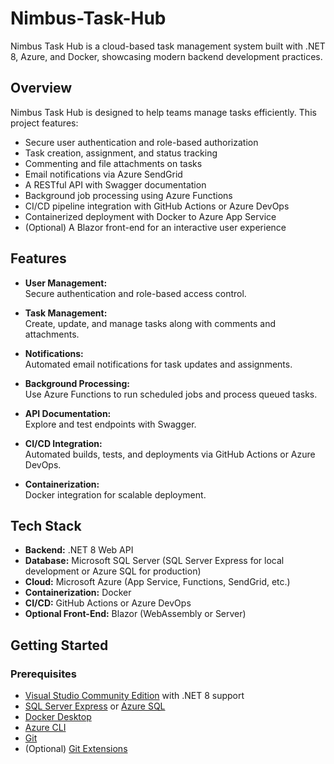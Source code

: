 # Nimbus-Task-Hub

Nimbus Task Hub is a cloud-based task management system built with .NET 8, Azure, and Docker, showcasing modern backend development practices.

## Overview

Nimbus Task Hub is designed to help teams manage tasks efficiently. This project features:
- Secure user authentication and role-based authorization
- Task creation, assignment, and status tracking
- Commenting and file attachments on tasks
- Email notifications via Azure SendGrid
- A RESTful API with Swagger documentation
- Background job processing using Azure Functions
- CI/CD pipeline integration with GitHub Actions or Azure DevOps
- Containerized deployment with Docker to Azure App Service
- (Optional) A Blazor front-end for an interactive user experience

## Features

- **User Management:**  
  Secure authentication and role-based access control.

- **Task Management:**  
  Create, update, and manage tasks along with comments and attachments.

- **Notifications:**  
  Automated email notifications for task updates and assignments.

- **Background Processing:**  
  Use Azure Functions to run scheduled jobs and process queued tasks.

- **API Documentation:**  
  Explore and test endpoints with Swagger.

- **CI/CD Integration:**  
  Automated builds, tests, and deployments via GitHub Actions or Azure DevOps.

- **Containerization:**  
  Docker integration for scalable deployment.

## Tech Stack

- **Backend:** .NET 8 Web API
- **Database:** Microsoft SQL Server (SQL Server Express for local development or Azure SQL for production)
- **Cloud:** Microsoft Azure (App Service, Functions, SendGrid, etc.)
- **Containerization:** Docker
- **CI/CD:** GitHub Actions or Azure DevOps
- **Optional Front-End:** Blazor (WebAssembly or Server)

## Getting Started

### Prerequisites

- [Visual Studio Community Edition](https://visualstudio.microsoft.com/downloads/) with .NET 8 support
- [SQL Server Express](https://www.microsoft.com/en-us/sql-server/sql-server-downloads) or [Azure SQL](https://azure.microsoft.com/en-us/services/sql-database/)
- [Docker Desktop](https://www.docker.com/products/docker-desktop)
- [Azure CLI](https://docs.microsoft.com/en-us/cli/azure/install-azure-cli)
- [Git](https://git-scm.com/)
- (Optional) [Git Extensions](https://gitextensions.github.io/)


